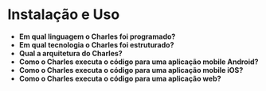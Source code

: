 # Instalação e Uso



* **Em qual linguagem o Charles foi programado?**
* **Em qual tecnologia o Charles foi estruturado?**
* **Qual a arquitetura do Charles?**
* **Como o Charles executa o código para uma aplicação mobile Android?**
* **Como o Charles executa o código para uma aplicação mobile iOS?**
* **Como o Charles executa o código para uma aplicação web?**

